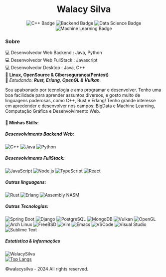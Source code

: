 <h1 align="center">Walacy Silva</h1>
<p align="center">
  <img src="https://img.shields.io/badge/C%2B%2B-00599C?style=for-the-badge&logo=c%2B%2B&logoColor=white" alt="C++ Badge"/>
  <img src="https://img.shields.io/badge/Backend-339933?style=for-the-badge&logo=node.js&logoColor=white" alt="Backend Badge"/>
  <img src="https://img.shields.io/badge/Data_Science-4F5D73?style=for-the-badge&logo=python&logoColor=white" alt="Data Science Badge"/>
  <img src="https://img.shields.io/badge/Machine_Learning-FF6F00?style=for-the-badge&logo=tensorflow&logoColor=white" alt="Machine Learning Badge"/>
</p>


### Sobre

:computer: Desenvolvedor Web Backend : Java, Python </br>
:computer: Desenvolvedor Web FullStack : Javascript </br>
:computer: Desenvolvedor Desktop : Java, C++ </br>
💙 **Linux, OpenSource & Cibersegurança(Pentest)** </br>
💙 _Estudando: **Rust, Erlang, OpenGL & Vulkan**._

Sou apaixonado por tecnologia e amo programar e desenvolver. Tenho uma boa facilidade para aprender assuntos diversos, e gosto muito de linguagens poderosas, como C++, Rust e Erlang! Tenho grande interesse em apredender e desenvolver nos campos: BigData e Machine Learning, Computação Gráfica e Desenvolvimento Web.


#### 🚧 Minhas Skills:
##### Desenvolvimento Backend Web:
![C++](https://img.shields.io/badge/C++-00599C?style=for-the-badge&logo=c%2B%2B&logoColor=white)
![Java](https://img.shields.io/badge/Java-007396?style=for-the-badge&logo=java&logoColor=white)
![Python](https://img.shields.io/badge/Python-3776AB?style=for-the-badge&logo=python&logoColor=white)

##### Desenvolvimento FullStack:
![JavaScript](https://img.shields.io/badge/JavaScript-F7DF1E?style=for-the-badge&logo=javascript&logoColor=black)
![Node.js](https://img.shields.io/badge/Node.js-339933?style=for-the-badge&logo=node.js&logoColor=white)
![TypeScript](https://img.shields.io/badge/TypeScript-3178C6?style=for-the-badge&logo=typescript&logoColor=white)
![React](https://img.shields.io/badge/React-20232A?style=for-the-badge&logo=react&logoColor=61DAFB)

##### Outras linguagens:
![Rust](https://img.shields.io/badge/Rust-000000?style=for-the-badge&logo=rust&logoColor=white)
![Erlang](https://img.shields.io/badge/Erlang-A90533?style=for-the-badge&logo=erlang&logoColor=white)
![Assembly NASM](https://img.shields.io/badge/Assembly_NASM-008080?style=for-the-badge&logo=asm-hex&logoColor=white)

##### Outras Tecnologias:
![Spring Boot](https://img.shields.io/badge/Spring_Boot-6DB33F?style=for-the-badge&logo=spring-boot&logoColor=white)
![Django](https://img.shields.io/badge/Django-092E20?style=for-the-badge&logo=django&logoColor=white)
![PostgreSQL](https://img.shields.io/badge/PostgreSQL-336791?style=for-the-badge&logo=postgresql&logoColor=white)
![MongoDB](https://img.shields.io/badge/MongoDB-47A248?style=for-the-badge&logo=mongodb&logoColor=white)
![Vulkan](https://img.shields.io/badge/Vulkan-AC162C?style=for-the-badge&logo=vulkan&logoColor=white)
![OpenGL](https://img.shields.io/badge/OpenGL-5586A4?style=for-the-badge&logo=opengl&logoColor=white)
![Arch Linux](https://img.shields.io/badge/Arch_Linux-1793D1?style=for-the-badge&logo=arch-linux&logoColor=white)
![FreeBSD](https://img.shields.io/badge/FreeBSD-AB2B28?style=for-the-badge&logo=freebsd&logoColor=white)
![Vim](https://img.shields.io/badge/Vim-019733?style=for-the-badge&logo=vim&logoColor=white)
![Emacs](https://img.shields.io/badge/Emacs-7F5AB6?style=for-the-badge&logo=emacs&logoColor=white)
![VSCode](https://img.shields.io/badge/VSCode-007ACC?style=for-the-badge&logo=visual-studio-code&logoColor=white)
![Visual Studio](https://img.shields.io/badge/Visual_Studio-5C2D91?style=for-the-badge&logo=visual-studio&logoColor=white)
![Sublime Text](https://img.shields.io/badge/Sublime_Text-FFAC41?style=for-the-badge&logo=sublime-text&logoColor=white)

##### Estatistica & Informações
![WalacySilva](https://github-readme-stats.vercel.app/api?username=walacysilvam&show_icons=true&theme=dark) <br>
[![Top Langs](https://github-readme-stats.vercel.app/api/top-langs/?username=walacysilvam&theme=dark)](https://github.com/walacysilvam/github-readme-stats)


©walacysilva - 2024 All rights reserved.
